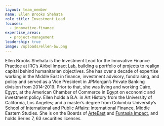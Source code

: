```yaml
---
layout: team_member
name: Ellen Brooks Shehata
role_title: Investment Lead
focuses:
  - innovative-finance
expertise_areas:
  - project-management
leadership: true
image: /uploads/ellen-bw.png
---
```

Ellen Brooks Shehata is the Investment Lead for the Innovative Finance Practice at IRC’s Airbel Impact Lab, building a portfolio of projects to realign capital behind humanitarian objectives. She has over a decade of expertise working in the Middle East in finance, investment advisory, fundraising, and policy and served as a Vice President in JPMorgan’s Private Banking division from 2014-2019. Prior to that, she was living and working Cairo, Egypt, at the American Chamber of Commerce in Egypt on economic and investment policy. Ellen holds a B.A. in Art History from the University of California, Los Angeles; and a master’s degree from Columbia University’s School of International and Public Affairs: International Finance, Middle Eastern Studies. She is on the Boards of [ArteEast](https://urldefense.com/v3/__https:/arteeast.org/__;!!DOxrgLBm!T9hBmLIsCFav28Xx6IMkyAaDaD-kZ3EpX0Gmhszm_3KNsyKsctfuUNsSzMBwTqGwm4Ji8g$) and [Funtasia Impact](http://elisasednaoui.org/'), and holds Series 7, 63 securities licenses.
